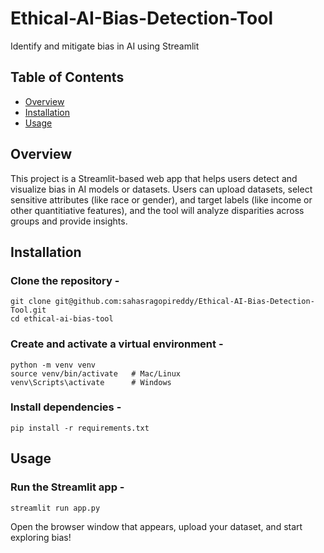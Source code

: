# Ethical-AI-Bias-Detection-Tool
Identify and mitigate bias in AI using Streamlit

## Table of Contents
 - [Overview](#overview)
 - [Installation](#installation)
 - [Usage](#usage)

## Overview
This project is a Streamlit-based web app that helps users detect and visualize bias in AI models or datasets. Users can upload datasets, select sensitive attributes (like race or gender), and target labels (like income or other quantitiative features), and the tool will analyze disparities across groups and provide insights.

## Installation
### Clone the repository -
```
git clone git@github.com:sahasragopireddy/Ethical-AI-Bias-Detection-Tool.git
cd ethical-ai-bias-tool
```
### Create and activate a virtual environment - 
```
python -m venv venv
source venv/bin/activate   # Mac/Linux  
venv\Scripts\activate      # Windows
```
### Install dependencies - 
```
pip install -r requirements.txt
```

## Usage
### Run the Streamlit app - 
```
streamlit run app.py
```
Open the browser window that appears, upload your dataset, and start exploring bias!

